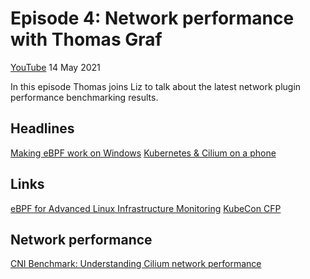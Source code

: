 # Episode 4: Network performance with Thomas Graf

[YouTube](https://youtu.be/2lGag_j4dIw) 14 May 2021

In this episode Thomas joins Liz to talk about the latest network plugin performance benchmarking results.

## Headlines

[Making eBPF work on Windows](https://cloudblogs.microsoft.com/opensource/2021/05/10/making-ebpf-work-on-windows/)
[Kubernetes & Cilium on a phone](https://twitter.com/SilvioSantoZ/status/1392583793719095296/photo/1)

## Links

[eBPF for Advanced Linux Infrastructure Monitoring](https://www.linuxjournal.com/content/ebpf-advanced-linux-infrastructure-monitoring)
[KubeCon CFP](https://events.linuxfoundation.org/kubecon-cloudnativecon-north-america/program/cfp/)

## Network performance 

[CNI Benchmark: Understanding Cilium network performance](https://cilium.io/blog/2021/05/11/cni-benchmark)